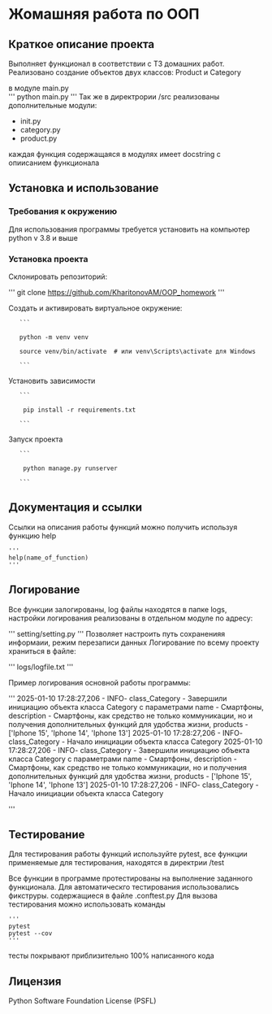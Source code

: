 # Жомашняя работа по ООП

## Краткое описание проекта

Выполняет функционал в соответствии с ТЗ домашних работ. Реализовано создание объектов двух классов: Product и Category

в модуле main.py  
'''
python main.py
'''
Так же в директрории /src реализованы дополнительные модули:

- init.py
- category.py
- product.py

каждая функция содержащаяся в модулях имеет docstring с опиисанием функционала

## Установка и использование

### Требования к окружению

Для использования программы требуется установить на компьютер python v 3.8 и выше

### Установка проекта

Склонировать репозиторий:

'''
git clone https://github.com/KharitonovAM/OOP_homework
'''


Создать и активировать виртуальное окружение:

       ```

       python -m venv venv

       source venv/bin/activate  # или venv\Scripts\activate для Windows

       ```
Установить зависимости

       ```

        pip install -r requirements.txt

       ```
Запуск проекта

       ```

        python manage.py runserver

       ```

## Документация и ссылки


Ссылки на описания работы функций можно получить используя функцию help 

    '''
    help(name_of_function)
    '''

## Логирование

Все функции залогированы, log файлы находятся в папке logs, настройки логирования реализованы в отдельном модуле по адресу:

'''
setting/setting.py
'''
Позволяет настроить путь сохраненияя информаии, режим перезаписи данных 
Логирование по всему проекту храниться в файле:

'''
logs/logfile.txt
'''

Пример логирования основной работы программы:

'''
2025-01-10 17:28:27,206 - INFO- class_Category - Завершили инициацию объекта класса Category с параметрами name - Смартфоны, description - Смартфоны, как средство не только коммуникации, но и получения дополнительных функций для удобства жизни, products - ['Iphone 15', 'Iphone 14', 'Iphone 13']
2025-01-10 17:28:27,206 - INFO- class_Category - Начало инициации объекта класса Category
2025-01-10 17:28:27,206 - INFO- class_Category - Завершили инициацию объекта класса Category с параметрами name - Смартфоны, description - Смартфоны, как средство не только коммуникации, но и получения дополнительных функций для удобства жизни, products - ['Iphone 15', 'Iphone 14', 'Iphone 13']
2025-01-10 17:28:27,206 - INFO- class_Category - Начало инициации объекта класса Category

'''

## Тестирование

Для тестирования работы функций используйте pytest, все функции применяемые для тестирования, находятся в директрии /test

Все функции в программе протестированы на выполнение заданного функционала.
Для автоматическго тестирования использовались фикструры. содержащиеся в файле .conftest.py
Для вызова тестирования можно использовать команды

    '''
    pytest
    pytest --cov
    '''
тесты покрывают приблизительно 100% написанного кода

## Лицензия

Python Software Foundation License (PSFL)